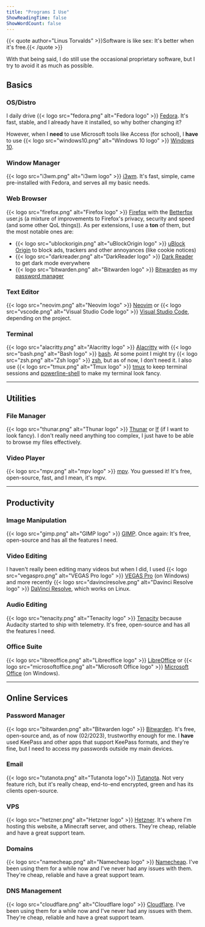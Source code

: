 ```yaml
---
title: "Programs I Use"
ShowReadingTime: false
ShowWordCount: false
---
```


{{< quote author="Linus Torvalds" >}}Software is like sex: It's better when it's free.{{< /quote >}}

With that being said, I do still use the occasional proprietary software, but I try to avoid it as much as possible.

## Basics

### OS/Distro
I daily drive {{< logo src="fedora.png" alt="Fedora logo" >}} [Fedora](https://getfedora.org/). It's fast, stable, and I already have it installed, so why bother changing it?

However, when I **need** to use Microsoft tools like Access (for school), I **have** to use {{< logo src="windows10.png" alt="Windows 10 logo" >}} [Windows 10](https://www.microsoft.com/en-us/windows/get-windows-10).

### Window Manager
{{< logo src="i3wm.png" alt="i3wm logo" >}} [i3wm](https://i3wm.org/). It's fast, simple, came pre-installed with Fedora, and serves all my basic needs.

### Web Browser
{{< logo src="firefox.png" alt="Firefox logo" >}} [Firefox](https://www.mozilla.org/en-US/firefox/new/) with the [Betterfox](https://github.com/yokoffing/Betterfox) user.js (a mixture of improvements to Firefox's privacy, security and speed (and some other QoL things)).
As per extensions, I use a **ton** of them, but the most notable ones are:
- {{< logo src="ublockorigin.png" alt="uBlockOrigin logo" >}} [uBlock Origin](https://addons.mozilla.org/en-US/firefox/addon/ublock-origin/) to block ads, trackers and other annoyances (like cookie notices)
- {{< logo src="darkreader.png" alt="DarkReader logo" >}} [Dark Reader](https://addons.mozilla.org/en-US/firefox/addon/darkreader/) to get dark mode everywhere
- {{< logo src="bitwarden.png" alt="Bitwarden logo" >}} [Bitwarden](https://addons.mozilla.org/en-US/firefox/addon/bitwarden-password-manager/) as my [password manager](#password-manager)

### Text Editor
{{< logo src="neovim.png" alt="Neovim logo" >}} [Neovim](https://neovim.io/) or {{< logo src="vscode.png" alt="Visual Studio Code logo" >}} [Visual Studio Code](https://code.visualstudio.com/), depending on the project.

### Terminal
{{< logo src="alacritty.png" alt="Alacritty logo" >}} [Alacritty](https://alacritty.org/) with {{< logo src="bash.png" alt="Bash logo" >}} [bash](https://www.gnu.org/software/bash/). At some point I might try {{< logo src="zsh.png" alt="Zsh logo" >}} [zsh](https://www.zsh.org/), but as of now, I don't need it.
I also use {{< logo src="tmux.png" alt="Tmux logo" >}} [tmux](https://github.com/tmux/tmux/wiki) to keep terminal sessions and [powerline-shell](https://github.com/b-ryan/powerline-shell) to make my terminal look fancy.

---

## Utilities

### File Manager
{{< logo src="thunar.png" alt="Thunar logo" >}} [Thunar](https://docs.xfce.org/xfce/thunar/start) or [lf](https://github.com/gokcehan/lf) (if I want to look fancy). I don't really need anything too complex, I just have to be able to browse my files effectively.

### Video Player
{{< logo src="mpv.png" alt="mpv logo" >}} [mpv](https://mpv.io/). You guessed it! It's free, open-source, fast, and I mean, it's mpv.

---

## Productivity

### Image Manipulation
{{< logo src="gimp.png" alt="GIMP logo" >}} [GIMP](https://www.gimp.org/). Once again: It's free, open-source and has all the features I need.

### Video Editing
I haven't really been editing many videos but when I did, I used {{< logo src="vegaspro.png" alt="VEGAS Pro logo" >}} [VEGAS Pro](https://www.vegascreativesoftware.com/en/vegas-pro/) (on Windows) and more recently {{< logo src="davinciresolve.png" alt="Davinci Resolve logo" >}} [DaVinci Resolve](https://www.blackmagicdesign.com/products/davinciresolve/), which works on Linux.

### Audio Editing
{{< logo src="tenacity.png" alt="Tenacity logo" >}} [Tenacity](https://tenacityaudio.org/) because Audacity started to ship with telemetry. It's free, open-source and has all the features I need.

### Office Suite
{{< logo src="libreoffice.png" alt="Libreoffice logo" >}} [LibreOffice](https://www.libreoffice.org/) or {{< logo src="microsoftoffice.png" alt="Microsoft Office logo" >}} [Microsoft Office](https://www.office.com/) (on Windows).

---

## Online Services

### Password Manager
{{< logo src="bitwarden.png" alt="Bitwarden logo" >}} [Bitwarden](https://bitwarden.com/). It's free, open-source and, as of now (02/2023), trustworthy enough for me. I **have** used KeePass and other apps that support KeePass formats, and they're fine, but I need to access my passwords outside my main devices.

### Email
{{< logo src="tutanota.png" alt="Tutanota logo">}} [Tutanota](https://tutanota.com/). Not very feature rich, but it's really cheap, end-to-end encrypted, green and has its clients open-source.

### VPS
{{< logo src="hetzner.png" alt="Hetzner logo" >}} [Hetzner](https://www.hetzner.com/). It's where I'm hosting this website, a Minecraft server, and others. They're cheap, reliable and have a great support team.

### Domains
{{< logo src="namecheap.png" alt="Namecheap logo" >}} [Namecheap](https://www.namecheap.com/). I've been using them for a while now and I've never had any issues with them. They're cheap, reliable and have a great support team.

### DNS Management
{{< logo src="cloudflare.png" alt="Cloudflare logo" >}} [Cloudflare](https://www.cloudflare.com/). I've been using them for a while now and I've never had any issues with them. They're cheap, reliable and have a great support team.